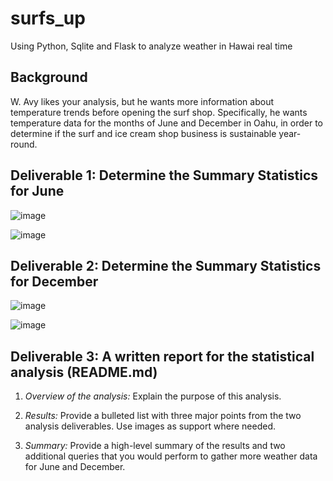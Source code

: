 # surfs_up
Using Python, Sqlite and Flask to analyze weather in Hawai real time
## Background
  W. Avy likes your analysis, but he wants more information about temperature trends before opening the surf shop. Specifically, he wants temperature data for the months of June and December in Oahu, in order to determine if the surf and ice cream shop business is sustainable year-round.
## Deliverable 1: Determine the Summary Statistics for June

![image](https://user-images.githubusercontent.com/112348240/205478101-e466c925-ae4c-40e0-8710-db04c89908c7.png)

![image](https://user-images.githubusercontent.com/112348240/205478113-f4618076-d11e-48e0-bc21-d76d691ae2f3.png)


## Deliverable 2: Determine the Summary Statistics for December

![image](https://user-images.githubusercontent.com/112348240/205478147-1a93a260-09e4-4e0e-8072-4e2a7aa6bcba.png)

![image](https://user-images.githubusercontent.com/112348240/205478167-783f8ead-6ca2-42de-8c0d-92470e7c70d5.png)

## Deliverable 3: A written report for the statistical analysis (README.md)

1. *Overview of the analysis:* Explain the purpose of this analysis.

2. *Results:* Provide a bulleted list with three major points from the two analysis deliverables. Use images as support where needed.

3. *Summary:* Provide a high-level summary of the results and two additional queries that you would perform to gather more weather data for June and December.
